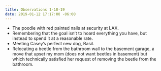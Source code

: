 ```yaml
---
title: Observations 1-10-19
date: 2019-01-12 17:17:00 -06:00
---
```


- The poodle with red painted nails at security at LAX.
- Remembering that the goal isn’t to hoard everything you have, but instead to spend it at a reasonable rate.
- Meeting Casey’s perfect new dog, Basil.
- Relocating a beetle from the bathroom wall to the basement garage, a move that upset my mom (does not want beetles in basement) but which technically satisfied her request of removing the beetle from the bathroom.
